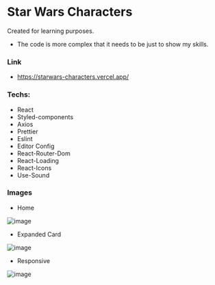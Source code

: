 # Star Wars Characters

Created for learning purposes.
* The code is more complex that it needs to be just to show my skills.

### Link
- https://starwars-characters.vercel.app/

### Techs:
- React
- Styled-components
- Axios
- Prettier
- Eslint
- Editor Config
- React-Router-Dom
- React-Loading
- React-Icons
- Use-Sound

### Images


- Home

![image](https://user-images.githubusercontent.com/69584272/104056556-73ee2880-51cf-11eb-90c5-9a9809d7d945.png)

- Expanded Card

![image](https://user-images.githubusercontent.com/69584272/104056582-80728100-51cf-11eb-9333-b2afa31cea67.png)

- Responsive

![image](https://user-images.githubusercontent.com/69584272/104056608-8b2d1600-51cf-11eb-9797-1e5ad50f5e39.png)
